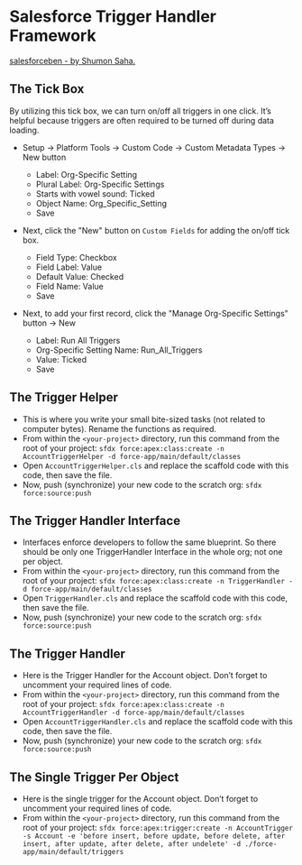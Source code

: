 # Salesforce Trigger Handler Framework

[salesforceben - by Shumon Saha.](https://www.salesforceben.com/the-salesforce-trigger-handler-framework/)

## The Tick Box
By utilizing this tick box, we can turn on/off all triggers in one click. It’s helpful because triggers are often required to be turned off during data loading.

- Setup → Platform Tools → Custom Code → Custom Metadata Types → New button
  - Label: Org-Specific Setting
  - Plural Label: Org-Specific Settings
  - Starts with vowel sound: Ticked
  - Object Name: Org_Specific_Setting
  - Save

- Next, click the "New" button on `Custom Fields` for adding the on/off tick box.
  - Field Type: Checkbox
  - Field Label: Value
  - Default Value: Checked
  - Field Name: Value
  - Save

- Next, to add your first record, click the "Manage Org-Specific Settings" button → New
  - Label: Run All Triggers
  - Org-Specific Setting Name: Run_All_Triggers
  - Value: Ticked
  - Save

## The Trigger Helper
- This is where you write your small bite-sized tasks (not related to computer bytes). Rename the functions as required.
- From within the `<your-project>` directory, run this command from the root of your project: `sfdx force:apex:class:create -n AccountTriggerHelper -d force-app/main/default/classes`
- Open `AccountTriggerHelper.cls` and replace the scaffold code with this code, then save the file.
- Now, push (synchronize) your new code to the scratch org: `sfdx force:source:push`

## The Trigger Handler Interface
- Interfaces enforce developers to follow the same blueprint. So there should be only one TriggerHandler Interface in the whole org; not one per object.
- From within the `<your-project>` directory, run this command from the root of your project: `sfdx force:apex:class:create -n TriggerHandler -d force-app/main/default/classes`
- Open `TriggerHandler.cls` and replace the scaffold code with this code, then save the file.
- Now, push (synchronize) your new code to the scratch org: `sfdx force:source:push`

## The Trigger Handler
- Here is the Trigger Handler for the Account object. Don’t forget to uncomment your required lines of code.
- From within the `<your-project>` directory, run this command from the root of your project: `sfdx force:apex:class:create -n AccountTriggerHandler -d force-app/main/default/classes`
- Open `AccountTriggerHandler.cls` and replace the scaffold code with this code, then save the file.
- Now, push (synchronize) your new code to the scratch org: `sfdx force:source:push`


## The Single Trigger Per Object
- Here is the single trigger for the Account object. Don’t forget to uncomment your required lines of code.
- From within the `<your-project>` directory, run this command from the root of your project: `sfdx force:apex:trigger:create -n AccountTrigger -s Account -e 'before insert, before update, before delete, after insert, after update, after delete, after undelete' -d ./force-app/main/default/triggers`
